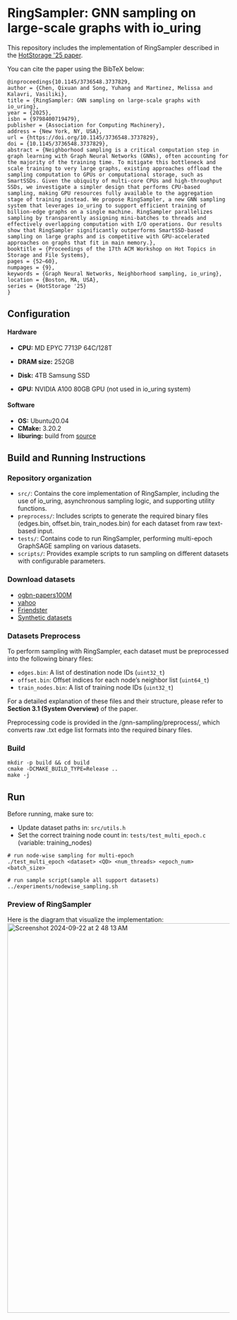 # RingSampler: GNN sampling on large-scale graphs with io_uring

This repository includes the implementation of RingSampler described in the [HotStorage '25 paper](https://dl.acm.org/doi/10.1145/3736548.3737829).

You can cite the paper using the BibTeX below:

```
@inproceedings{10.1145/3736548.3737829,
author = {Chen, Qixuan and Song, Yuhang and Martinez, Melissa and Kalavri, Vasiliki},
title = {RingSampler: GNN sampling on large-scale graphs with io_uring},
year = {2025},
isbn = {9798400719479},
publisher = {Association for Computing Machinery},
address = {New York, NY, USA},
url = {https://doi.org/10.1145/3736548.3737829},
doi = {10.1145/3736548.3737829},
abstract = {Neighborhood sampling is a critical computation step in graph learning with Graph Neural Networks (GNNs), often accounting for the majority of the training time. To mitigate this bottleneck and scale training to very large graphs, existing approaches offload the sampling computation to GPUs or computational storage, such as SmartSSDs. Given the ubiquity of multi-core CPUs and high-throughput SSDs, we investigate a simpler design that performs CPU-based sampling, making GPU resources fully available to the aggregation stage of training instead. We propose RingSampler, a new GNN sampling system that leverages io_uring to support efficient training of billion-edge graphs on a single machine. RingSampler parallelizes sampling by transparently assigning mini-batches to threads and effectively overlapping computation with I/O operations. Our results show that RingSampler significantly outperforms SmartSSD-based sampling on large graphs and is competitive with GPU-accelerated approaches on graphs that fit in main memory.},
booktitle = {Proceedings of the 17th ACM Workshop on Hot Topics in Storage and File Systems},
pages = {52–60},
numpages = {9},
keywords = {Graph Neural Networks, Neighborhood sampling, io_uring},
location = {Boston, MA, USA},
series = {HotStorage '25}
}
```

## Configuration

#### Hardware
- **CPU:** MD EPYC 7713P 64C/128T

- **DRAM size:** 252GB

- **Disk:** 4TB Samsung SSD

- **GPU:**  NVIDIA A100 80GB GPU (not used in io_uring system)


#### Software
- **OS:** Ubuntu20.04
- **CMake:** 3.20.2
- **liburing:** build from [source](https://github.com/axboe/liburing)

## Build and Running Instructions

### Repository organization
- `src/`: Contains the core implementation of RingSampler, including the use of io_uring, asynchronous sampling logic, and supporting utility functions.
- `preprocess/`: Includes scripts to generate the required binary files (edges.bin, offset.bin, train_nodes.bin) for each dataset from raw text-based input.
- `tests/`: Contains code to run RingSampler, performing multi-epoch GraphSAGE sampling on various datasets.
- `scripts/`: Provides example scripts to run sampling on different datasets with configurable parameters.


### Download datasets
- [ogbn-papers100M](https://ogb.stanford.edu/docs/nodeprop/#ogbn-papers100M)
- [yahoo](https://webscope.sandbox.yahoo.com/catalog.php?datatype=&guccounter=1)
- [Friendster](https://snap.stanford.edu/data/com-Friendster.html)
- [Synthetic datasets](https://github.com/RapidsAtHKUST/Graph500KroneckerGraphGenerator)

### Datasets Preprocess
To perform sampling with RingSampler, each dataset must be preprocessed into the following binary files:

- `edges.bin`: A list of destination node IDs (`uint32_t`)
- `offset.bin`: Offset indices for each node’s neighbor list (`uint64_t`)
- `train_nodes.bin`: A list of training node IDs (`uint32_t`)

For a detailed explanation of these files and their structure, please refer to **Section 3.1 (System Overview)** of the paper.

Preprocessing code is provided in the /gnn-sampling/preprocess/, which converts raw .txt edge list formats into the required binary files.

### Build

```
mkdir -p build && cd build
cmake -DCMAKE_BUILD_TYPE=Release ..
make -j
```

## Run

Before running, make sure to:
- Update dataset paths in: `src/utils.h`
- Set the correct training node count in: `tests/test_multi_epoch.c` (variable: training_nodes)

```
# run node-wise sampling for multi-epoch
./test_multi_epoch <dataset> <QD> <num_threads> <epoch_num> <batch_size>

# run sample script(sample all support datasets)
../experiments/nodewise_sampling.sh
```

### Preview of RingSampler  

Here is the diagram that visualize the implementation:
<img width="881" alt="Screenshot 2024-09-22 at 2 48 13 AM" src="https://github.com/user-attachments/assets/aed8117e-ce0e-4c8f-b686-c31700a1e024">

